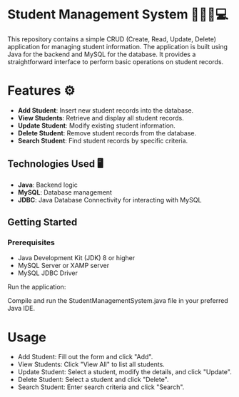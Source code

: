 # Student Management System 🧑🏻‍🎓💻

This repository contains a simple CRUD (Create, Read, Update, Delete) application for managing student information. The application is built using Java for the backend and MySQL for the database. It provides a straightforward interface to perform basic operations on student records.


# Features ⚙️

- **Add Student**: Insert new student records into the database.
- **View Students**: Retrieve and display all student records.
- **Update Student**: Modify existing student information.
- **Delete Student**: Remove student records from the database.
- **Search Student**: Find student records by specific criteria.

## Technologies Used 🖥️

- **Java**: Backend logic
- **MySQL**: Database management
- **JDBC**: Java Database Connectivity for interacting with MySQL

## Getting Started

### Prerequisites

- Java Development Kit (JDK) 8 or higher
- MySQL Server or XAMP server
- MySQL JDBC Driver

Run the application:

Compile and run the StudentManagementSystem.java file in your preferred Java IDE.

# Usage

- Add Student: Fill out the form and click "Add".
- View Students: Click "View All" to list all students.
- Update Student: Select a student, modify the details, and click "Update".
- Delete Student: Select a student and click "Delete".
- Search Student: Enter search criteria and click "Search".

